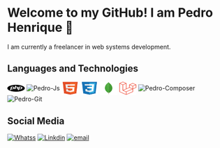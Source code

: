 <h1>Welcome to my GitHub! I am Pedro Henrique 👋</h1>

<p>I am currently a freelancer in web systems development.</p>

<h2>Languages ​​and Technologies</h2>
  
<section>
  <img align="center" alt="Pedro-PHP" height="30" width="40" src="https://raw.githubusercontent.com/devicons/devicon/master/icons/php/php-plain.svg">
  <img align="center" alt="Pedro-Js" height="30" width="40" src="https://camo.githubusercontent.com/1bbc73e945e83deab6fdf94f5b34462618fdf9cdd7cdf8d0657c264f4534b8b6/68747470733a2f2f63646e2e776f726c64766563746f726c6f676f2e636f6d2f6c6f676f732f6a6176617363726970742d312e737667">
  <img align="center" alt="Pedro-HTML" height="30" width="40" src="https://raw.githubusercontent.com/devicons/devicon/master/icons/html5/html5-original.svg">
  <img align="center" alt="Pedro-CSS" height="30" width="40" src="https://raw.githubusercontent.com/devicons/devicon/master/icons/css3/css3-original.svg">
  <img align="center" alt="Pedro-MongoDB" height="30" width="40" src="https://raw.githubusercontent.com/devicons/devicon/master/icons/mongodb/mongodb-original.svg">
  <img align="center" alt="Pedro-Laravel" height="30" width="40" src="https://raw.githubusercontent.com/devicons/devicon/master/icons/laravel/laravel-original.svg">
  <img align="center" alt="Pedro-Composer" height="30" width="40" src="https://camo.githubusercontent.com/3cd8f2ee26efca52e899325928422e496320ecade6b8ccb8d64326270440152a/68747470733a2f2f63646e2e6a7364656c6976722e6e65742f67682f64657669636f6e732f64657669636f6e2f69636f6e732f636f6d706f7365722f636f6d706f7365722d6f726967696e616c2e737667">
  <img align="center" alt="Pedro-Git" height="30" width="40" src="https://camo.githubusercontent.com/e73364f9900c58060505ba6c6fab07d57b3bcafacc338131ae19125dc1fc9f07/68747470733a2f2f63646e2e776f726c64766563746f726c6f676f2e636f6d2f6c6f676f732f6769742d69636f6e2e737667">
</section>

<h2>Social Media</h2>

[![Whatss](https://img.shields.io/badge/WhatsApp-25D366?style=for-the-badge&logo=whatsapp&logoColor=white)](https://wa.me/+5511963817986)
[![Linkdin](https://img.shields.io/badge/LinkedIn-0077B5?style=for-the-badge&logo=linkedin&logoColor=white)](https://www.linkedin.com/in/pedro-henrique-xavier-de-souza/)
[![email](https://img.shields.io/badge/Gmail-D14836?style=for-the-badge&logo=gmail&logoColor=white)](mailto:pedrohxsz03@gmail.com?subject=&body=)
